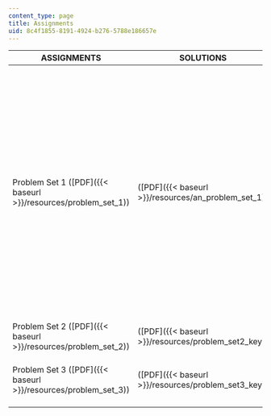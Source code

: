 ```yaml
---
content_type: page
title: Assignments
uid: 8c4f1855-8191-4924-b276-5788e186657e
---
```


| ASSIGNMENTS | SOLUTIONS | SUPPORTING FILES |
| --- | --- | --- |
| Problem Set 1 ([PDF]({{< baseurl >}}/resources/problem_set_1)) | ([PDF]({{< baseurl >}}/resources/an_problem_set_1)) | IV.exe ([EXE]({{< baseurl >}}/resources/iv)) (Courtesy of Dr. David Corey. Used with permission.)  {{< br >}}IV simulation for Lab View Run Time.  {{< br >}}Must be in same folder as lvrt.dll.  {{< br >}}For PCs.  {{< br >}}  {{< br >}}IVVG.exe ([EXE]({{< baseurl >}}/resources/ivvg)) (Courtesy of Dr. David Corey. Used with permission.)  {{< br >}}IVVG.exe simulation for Lab View Run Time.  {{< br >}}Must be in same folder as lvrt.dll.  {{< br >}}For PCs.  {{< br >}}  {{< br >}}lvrt.dll ([DLL]({{< baseurl >}}/resources/lvrt)) (Courtesy of Dr. David Corey. Used with permission.)  {{< br >}}Lab View Run Time simulation.  {{< br >}}Must be in the same folder as IV.exe and IVVG.exe.  {{< br >}}Must be named lvrt.dll.  {{< br >}}For PCs. |
| Problem Set 2 ([PDF]({{< baseurl >}}/resources/problem_set_2)) | ([PDF]({{< baseurl >}}/resources/problem_set2_key)) | &nbsp; |
| Problem Set 3 ([PDF]({{< baseurl >}}/resources/problem_set_3)) | ([PDF]({{< baseurl >}}/resources/problem_set3_key)) | Problem set advice ([PDF]({{< baseurl >}}/resources/todherr_adv_ps3)) (Courtesy of Todd Herrington. Used with permission.)